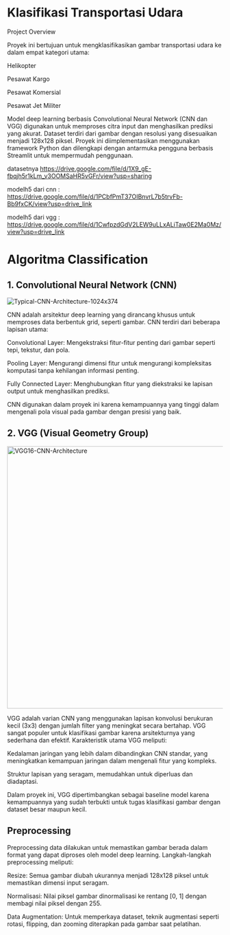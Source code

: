 # Klasifikasi Transportasi Udara

Project Overview

Proyek ini bertujuan untuk mengklasifikasikan gambar transportasi udara ke dalam empat kategori utama:

Helikopter

Pesawat Kargo

Pesawat Komersial

Pesawat Jet Militer

Model deep learning berbasis Convolutional Neural Network (CNN dan VGG) digunakan untuk memproses citra input dan menghasilkan prediksi yang akurat. Dataset terdiri dari gambar dengan resolusi yang disesuaikan menjadi 128x128 piksel. Proyek ini diimplementasikan menggunakan framework Python dan dilengkapi dengan antarmuka pengguna berbasis Streamlit untuk mempermudah penggunaan.

datasetnya https://drive.google.com/file/d/1X9_gE-fbqjh5r1kLm_v3OOMSaHR5vGFr/view?usp=sharing

modelh5 dari cnn : https://drive.google.com/file/d/1PCbfPmT37OIBnvrL7b5trvFb-Bb9fxCK/view?usp=drive_link

modelh5 dari vgg : https://drive.google.com/file/d/1CwfpzdGdV2LEW9uLLxALiTaw0E2Ma0Mz/view?usp=drive_link

# Algoritma Classification

## 1. Convolutional Neural Network (CNN)

![Typical-CNN-Architecture-1024x374](https://github.com/user-attachments/assets/397d18d4-028a-4409-847f-6168b3a57a60)



CNN adalah arsitektur deep learning yang dirancang khusus untuk memproses data berbentuk grid, seperti gambar. CNN terdiri dari beberapa lapisan utama:

Convolutional Layer: Mengekstraksi fitur-fitur penting dari gambar seperti tepi, tekstur, dan pola.

Pooling Layer: Mengurangi dimensi fitur untuk mengurangi kompleksitas komputasi tanpa kehilangan informasi penting.

Fully Connected Layer: Menghubungkan fitur yang diekstraksi ke lapisan output untuk menghasilkan prediksi.

CNN digunakan dalam proyek ini karena kemampuannya yang tinggi dalam mengenali pola visual pada gambar dengan presisi yang baik.


## 2. VGG (Visual Geometry Group)

<img width="611" alt="VGG16-CNN-Architecture" src="https://github.com/user-attachments/assets/66dd108e-30b2-4e76-a453-55e966665b4b" />



VGG adalah varian CNN yang menggunakan lapisan konvolusi berukuran kecil (3x3) dengan jumlah filter yang meningkat secara bertahap. VGG sangat populer untuk klasifikasi gambar karena arsitekturnya yang sederhana dan efektif. Karakteristik utama VGG meliputi:

Kedalaman jaringan yang lebih dalam dibandingkan CNN standar, yang meningkatkan kemampuan jaringan dalam mengenali fitur yang kompleks.

Struktur lapisan yang seragam, memudahkan untuk diperluas dan diadaptasi.

Dalam proyek ini, VGG dipertimbangkan sebagai baseline model karena kemampuannya yang sudah terbukti untuk tugas klasifikasi gambar dengan dataset besar maupun kecil.

## Preprocessing

Preprocessing data dilakukan untuk memastikan gambar berada dalam format yang dapat diproses oleh model deep learning. Langkah-langkah preprocessing meliputi:

Resize: Semua gambar diubah ukurannya menjadi 128x128 piksel untuk memastikan dimensi input seragam.

Normalisasi: Nilai piksel gambar dinormalisasi ke rentang [0, 1] dengan membagi nilai piksel dengan 255.

Data Augmentation: Untuk memperkaya dataset, teknik augmentasi seperti rotasi, flipping, dan zooming diterapkan pada gambar saat pelatihan.




